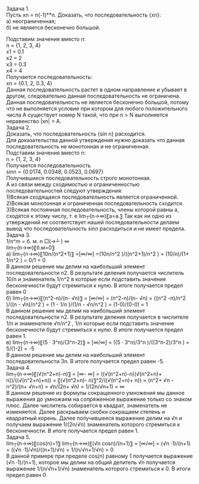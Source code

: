 Задача 1.  
Пусть xn = n(-1)**n. Доказать, что последовательность {xn}:  
а) неограниченная;  
б) не является бесконечно большой. 
  
Подставим значения вместо n:  
n = {1, 2, 3, 4}  
x1 = 0.1  
x2 = 2  
x3 = 0.3  
x4 = 4  
Получается последовательность:  
xn = {0.1, 2, 0.3, 4}  
Данная последовательность растет в одном направление и убывает в другом, следовательно данная последовательность не ограничена.  
Данная последовательность не является бесконечно большой, потому что не выполняется условие при котором для любого положительного числа A существует номер N такой,
что при n > N выполняется неравенство |xn| > A.  
Задача 2.  
Доказать, что последовательность {sin n} расходится.  
Для доказательства данной утверждения нужно доказать что данная последовательность не монотонная и не ограниченная.  
Подставим значения вместо n:  
n = {1, 2, 3, 4}  
Получается последовательность  
sinn = {0.0174, 0.0348, 0.0523, 0.0697}  
Получившиеся последовательность строго монотонная.  
А из связи между сходимостью и ограниченностью последовательностей следуют утверждения:   
1)Всякая сходящаяся последовательность является ограниченной.  
2)Всякая монотонная и ограниченная последовательность сходится.  
3)Всякая постоянная последовательность, члены которой равны a, сходятся к этому числу, т. е lim┬(n→∞)⁡〖a=a.〗 
Так как ни одно из утверждений не соответствует нашей последовательности делаем вывод что последовательность sinn расходиться и не имеет предела.  
Задача 3.  
1/n^m  = б. м. n □(→┴ ) ∞  
lim┬(n→∞)⁡〖б.м=0〗  
а) lim┬(n→∞)⁡〖10n/(n^2+1)〗 =[∞/∞] =(10n/n^2 )/((n^2+1)/n^2 ) = (10/n)/(1+ 1/n^2 ) = 0/1 = 0  
 В данном решение мы делим на наибольший элемент последовательности n2. В результате деления получается числитель 10/n и знаменатель 1/n^2
в которые если подставить значение бесконечности будут стремиться к нулю. В итоге получается предел равен 0  
б) lim┬(n→∞)⁡〖(n^2-n)/(n- √n)〗 = [∞/∞] = (n^2-n)/(n- √n) = ((n^2  -n)/n^2 )/((n - √n)/n^2 ) = (1 - 1/n  )/(1/n  - √n/n^2 ) = (1-0)/(0-0) = 1  
В данном решение мы делим на наибольший элемент последовательности n2. В результате деления получается в числителе 1/n и знаменателе √n/n^2 , 1/n 
которые если подставить значение бесконечности будут стремиться к нулю. В итоге получается предел равен 1.  
в) lim┬(n→∞)⁡〖(5 · 3^n)/(3^n-2)〗 =  [∞/∞] = ((5 · 3^n)/3^n )/((3^n-2)/3^n ) = 5/(1-2) = -5  
В данном решение мы делим на наибольший элемент последовательности 3n. В итоге получается предел равен -5.  
Задача 4.  
lim┬(n→∞)⁡〖(√(n^2+n)-n)〗 = [∞- ∞] = ((√(n^2+n)-n)(√(n^2+n)+ n))/((√(n^2+n)+n)) = 〖(√(n^2+n)- n)〗^2/((√(n^2+n)+ n)) = (n^2+ √n  - n^2)/(n+ √n+n) = √n/(2n+ √n) = 1/(2n/√n+1) = ∞  
В данном решение из формулы сокращенного умножения мы данное выражения до умножаем на сопряженное выражение только со знаком плюс. Далее числитель собирается в квадрат, знаменатель не изменяется.
Далее раскрываем скобки сокращаем степень и квадратный корень. Далее получившееся выражение делим на √n и получаем выражение 1/(2n/√n) знаменатель которого стремиться к бесконечности.
В итоге получается предел равен 1.  
Задача 5.  
lim┬(n→∞)⁡〖cos⁡(n)=1〗
lim┬(n→∞)⁡〖(√n  cos⁡n)/(n+1)〗 =  [∞/∞] = (√n  ·1)/(n+1) = ((√n  ·1)/√n)/((n+1)/√n) = 1/(n/√n+1/√n) = 0  
В данной примере при пределе cos(n) равному 1 получается выражение (√n  ·1)/(n+1), которое мы делим на общий делитель √n получается выражение 1/(n/√n+1/√n) знаменатель которого стремиться к 0. 
В итоги предел равен 0  


